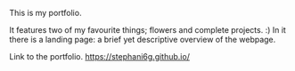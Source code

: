 This is my portfolio. 


It features two of my favourite things; flowers and complete projects. :) 
 In it there is a landing page: a brief yet descriptive overview of the webpage. 

Link to the portfolio. 
https://stephani6g.github.io/

